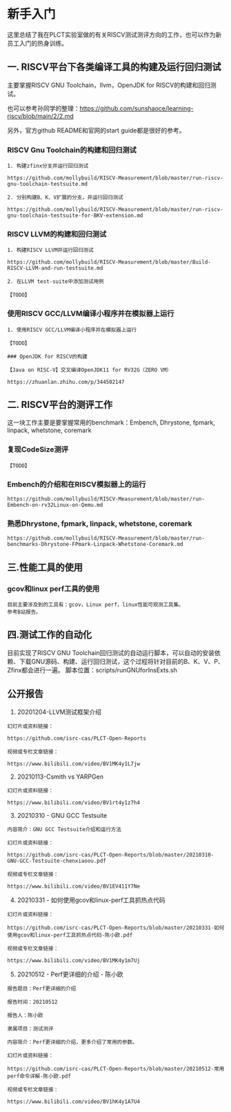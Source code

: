 # 新手入门

这里总结了我在PLCT实验室做的有关RISCV测试测评方向的工作，也可以作为新员工入门的热身训练。

## 一. RISCV平台下各类编译工具的构建及运行回归测试

主要掌握RISCV GNU Toolchain，llvm，OpenJDK for RISCV的构建和回归测试。

也可以参考孙同学的整理：https://github.com/sunshaoce/learning-riscv/blob/main/2/2.md

另外，官方github README和官网的start guide都是很好的参考。

### RISCV Gnu Toolchain的构建和回归测试

```
1. 构建zfinx分支并运行回归测试

https://github.com/mollybuild/RISCV-Measurement/blob/master/run-riscv-gnu-toolchain-testsuite.md

2. 分别构建B、K、V扩展的分支，并运行回归测试

https://github.com/mollybuild/RISCV-Measurement/blob/master/run-riscv-gnu-toolchain-testsuite-for-BKV-extension.md
```

### RISCV LLVM的构建和回归测试

```
1. 构建RISCV LLVM并运行回归测试

https://github.com/mollybuild/RISCV-Measurement/blob/master/Build-RISCV-LLVM-and-run-testsuite.md

2. 在LLVM test-suite中添加测试用例

【TODO】
```

### 使用RISCV GCC/LLVM编译小程序并在模拟器上运行

```
1. 使用RISCV GCC/LLVM编译小程序并在模拟器上运行

【TODO】

### OpenJDK for RISCV的构建

【Java on RISC-V】交叉编译OpenJDK11 for RV32G（ZERO VM）

https://zhuanlan.zhihu.com/p/344502147
```

## 二. RISCV平台的测评工作

这一块工作主要是要掌握常用的benchmark：Embench, Dhrystone, fpmark, linpack, whetstone, coremark

### 复现CodeSize测评
```
【TODO】
```

### Embench的介绍和在RISCV模拟器上的运行

```
https://github.com/mollybuild/RISCV-Measurement/blob/master/run-Embench-on-rv32Linux-on-Qemu.md
```

### 熟悉Dhrystone, fpmark, linpack, whetstone, coremark

```
https://github.com/mollybuild/RISCV-Measurement/blob/master/run-benchmarks-Dhrystone-FPmark-Linpack-Whetstone-Coremark.md
```

## 三.性能工具的使用

### gcov和linux perf工具的使用

```
目前主要涉及到的工具有：gcov，Linux perf，linux性能可观测工具集。
参考B站报告。
```

## 四.测试工作的自动化

目前实现了RISCV GNU Toolchain回归测试的自动运行脚本，可以自动的安装依赖、下载GNU源码、构建、运行回归测试，这个过程将针对目前的B、K、V、P、Zfinx都会进行一遍。
脚本位置：scripts/runGNUforInsExts.sh 

## 公开报告

1. 20201204-LLVM测试框架介绍
```
幻灯片或资料链接：

https://github.com/isrc-cas/PLCT-Open-Reports

视频或专栏文章链接：

https://www.bilibili.com/video/BV1MK4y1L7jw
```

2. 20210113-Csmith vs YARPGen
```
幻灯片或资料链接：

https://www.bilibili.com/video/BV1rt4y1z7h4
```

3. 20210310 - GNU GCC Testsuite
```
内容简介：GNU GCC Testsuite介绍和运行方法

幻灯片或资料链接：

https://github.com/isrc-cas/PLCT-Open-Reports/blob/master/20210310-GNU-GCC-Testsuite-chenxiaoou.pdf

视频或专栏文章链接：

https://www.bilibili.com/video/BV1EV411Y7Ne
```

4. 20210331 - 如何使用gcov和linux-perf工具抓热点代码
```
幻灯片或资料链接：

https://github.com/isrc-cas/PLCT-Open-Reports/blob/master/20210331-如何使用gcov和linux-perf工具抓热点代码-陈小欧.pdf

视频或专栏文章链接：

https://www.bilibili.com/video/BV1MK4y1m7Uj
```

5. 20210512 - Perf更详细的介绍 - 陈小欧
```
报告题目：Perf更详细的介绍

报告时间：20210512

报告人：陈小欧

隶属项目：测试测评

内容简介：Perf更详细的介绍，更多介绍了常用的参数。

幻灯片或资料链接：

https://github.com/isrc-cas/PLCT-Open-Reports/blob/master/20210512-常用perf命令详解-陈小欧.pdf

视频或专栏文章链接：

https://www.bilibili.com/video/BV1hK4y1A7U4
```

